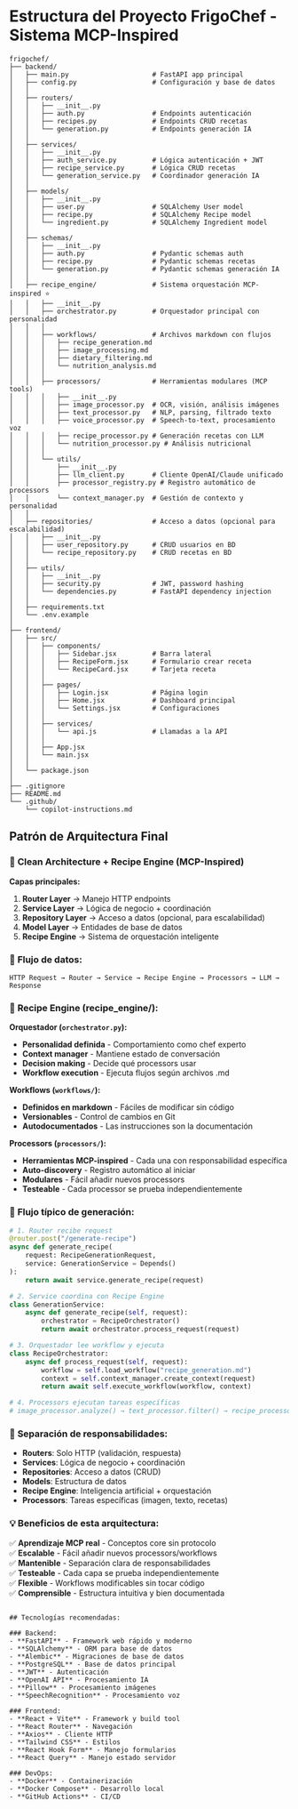 # Estructura del Proyecto FrigoChef - Sistema MCP-Inspired

```
frigochef/
├── backend/
│   ├── main.py                     # FastAPI app principal
│   ├── config.py                   # Configuración y base de datos
│   │
│   ├── routers/
│   │   ├── __init__.py
│   │   ├── auth.py                 # Endpoints autenticación
│   │   ├── recipes.py              # Endpoints CRUD recetas
│   │   └── generation.py           # Endpoints generación IA
│   │
│   ├── services/
│   │   ├── __init__.py
│   │   ├── auth_service.py         # Lógica autenticación + JWT
│   │   ├── recipe_service.py       # Lógica CRUD recetas
│   │   └── generation_service.py   # Coordinador generación IA
│   │
│   ├── models/
│   │   ├── __init__.py
│   │   ├── user.py                 # SQLAlchemy User model
│   │   ├── recipe.py               # SQLAlchemy Recipe model
│   │   └── ingredient.py           # SQLAlchemy Ingredient model
│   │
│   ├── schemas/
│   │   ├── __init__.py
│   │   ├── auth.py                 # Pydantic schemas auth
│   │   ├── recipe.py               # Pydantic schemas recetas
│   │   └── generation.py           # Pydantic schemas generación IA
│   │
│   ├── recipe_engine/              # Sistema orquestación MCP-inspired ⭐
│   │   ├── __init__.py
│   │   ├── orchestrator.py         # Orquestador principal con personalidad
│   │   │
│   │   ├── workflows/              # Archivos markdown con flujos
│   │   │   ├── recipe_generation.md
│   │   │   ├── image_processing.md
│   │   │   ├── dietary_filtering.md
│   │   │   └── nutrition_analysis.md
│   │   │
│   │   ├── processors/             # Herramientas modulares (MCP tools)
│   │   │   ├── __init__.py
│   │   │   ├── image_processor.py  # OCR, visión, análisis imágenes
│   │   │   ├── text_processor.py   # NLP, parsing, filtrado texto
│   │   │   ├── voice_processor.py  # Speech-to-text, procesamiento voz
│   │   │   ├── recipe_processor.py # Generación recetas con LLM
│   │   │   └── nutrition_processor.py # Análisis nutricional
│   │   │
│   │   └── utils/
│   │       ├── __init__.py
│   │       ├── llm_client.py       # Cliente OpenAI/Claude unificado
│   │       ├── processor_registry.py # Registro automático de processors
│   │       └── context_manager.py  # Gestión de contexto y personalidad
│   │
│   ├── repositories/               # Acceso a datos (opcional para escalabilidad)
│   │   ├── __init__.py
│   │   ├── user_repository.py      # CRUD usuarios en BD
│   │   └── recipe_repository.py    # CRUD recetas en BD
│   │
│   ├── utils/
│   │   ├── __init__.py
│   │   ├── security.py             # JWT, password hashing
│   │   └── dependencies.py         # FastAPI dependency injection
│   │
│   ├── requirements.txt
│   └── .env.example
│
├── frontend/
│   ├── src/
│   │   ├── components/
│   │   │   ├── Sidebar.jsx         # Barra lateral
│   │   │   ├── RecipeForm.jsx      # Formulario crear receta
│   │   │   └── RecipeCard.jsx      # Tarjeta receta
│   │   │
│   │   ├── pages/
│   │   │   ├── Login.jsx           # Página login
│   │   │   ├── Home.jsx            # Dashboard principal
│   │   │   └── Settings.jsx        # Configuraciones
│   │   │
│   │   ├── services/
│   │   │   └── api.js              # Llamadas a la API
│   │   │
│   │   ├── App.jsx
│   │   └── main.jsx
│   │
│   └── package.json
│
├── .gitignore
├── README.md
└── .github/
    └── copilot-instructions.md
```

## Patrón de Arquitectura Final

### 📐 **Clean Architecture + Recipe Engine (MCP-Inspired)**

**Capas principales:**
1. **Router Layer** → Manejo HTTP endpoints
2. **Service Layer** → Lógica de negocio + coordinación 
3. **Repository Layer** → Acceso a datos (opcional, para escalabilidad)
4. **Model Layer** → Entidades de base de datos
5. **Recipe Engine** → Sistema de orquestación inteligente

### 🔄 **Flujo de datos:**
```
HTTP Request → Router → Service → Recipe Engine → Processors → LLM → Response
```

### 🧠 **Recipe Engine (recipe_engine/):**

**Orquestador (`orchestrator.py`):**
- **Personalidad definida** - Comportamiento como chef experto
- **Context manager** - Mantiene estado de conversación
- **Decision making** - Decide qué processors usar
- **Workflow execution** - Ejecuta flujos según archivos .md

**Workflows (`workflows/`):**
- **Definidos en markdown** - Fáciles de modificar sin código
- **Versionables** - Control de cambios en Git
- **Autodocumentados** - Las instrucciones son la documentación

**Processors (`processors/`):**
- **Herramientas MCP-inspired** - Cada una con responsabilidad específica
- **Auto-discovery** - Registro automático al iniciar
- **Modulares** - Fácil añadir nuevos processors
- **Testeable** - Cada processor se prueba independientemente

### 🚀 **Flujo típico de generación:**
```python
# 1. Router recibe request
@router.post("/generate-recipe")
async def generate_recipe(
    request: RecipeGenerationRequest,
    service: GenerationService = Depends()
):
    return await service.generate_recipe(request)

# 2. Service coordina con Recipe Engine
class GenerationService:
    async def generate_recipe(self, request):
        orchestrator = RecipeOrchestrator()
        return await orchestrator.process_request(request)

# 3. Orquestador lee workflow y ejecuta
class RecipeOrchestrator:
    async def process_request(self, request):
        workflow = self.load_workflow("recipe_generation.md")
        context = self.context_manager.create_context(request)
        return await self.execute_workflow(workflow, context)

# 4. Processors ejecutan tareas específicas
# image_processor.analyze() → text_processor.filter() → recipe_processor.generate()
```

### 🎯 **Separación de responsabilidades:**

- **Routers**: Solo HTTP (validación, respuesta)
- **Services**: Lógica de negocio + coordinación
- **Repositories**: Acceso a datos (CRUD)
- **Models**: Estructura de datos
- **Recipe Engine**: Inteligencia artificial + orquestación
- **Processors**: Tareas específicas (imagen, texto, recetas)

### 💡 **Beneficios de esta arquitectura:**

✅ **Aprendizaje MCP real** - Conceptos core sin protocolo  
✅ **Escalable** - Fácil añadir nuevos processors/workflows  
✅ **Mantenible** - Separación clara de responsabilidades  
✅ **Testeable** - Cada capa se prueba independientemente  
✅ **Flexible** - Workflows modificables sin tocar código  
✅ **Comprensible** - Estructura intuitiva y bien documentada
```

## Tecnologías recomendadas:

### Backend:
- **FastAPI** - Framework web rápido y moderno
- **SQLAlchemy** - ORM para base de datos
- **Alembic** - Migraciones de base de datos
- **PostgreSQL** - Base de datos principal
- **JWT** - Autenticación
- **OpenAI API** - Procesamiento IA
- **Pillow** - Procesamiento imágenes
- **SpeechRecognition** - Procesamiento voz

### Frontend:
- **React + Vite** - Framework y build tool
- **React Router** - Navegación
- **Axios** - Cliente HTTP
- **Tailwind CSS** - Estilos
- **React Hook Form** - Manejo formularios
- **React Query** - Manejo estado servidor

### DevOps:
- **Docker** - Containerización
- **Docker Compose** - Desarrollo local
- **GitHub Actions** - CI/CD

